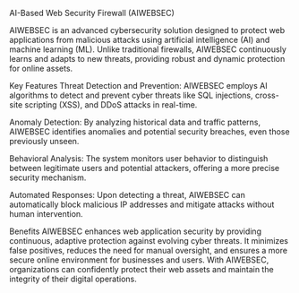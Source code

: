 AI-Based Web Security Firewall (AIWEBSEC)

AIWEBSEC is an advanced cybersecurity solution designed to protect web applications from malicious attacks using artificial intelligence (AI) and machine learning (ML). Unlike traditional firewalls, AIWEBSEC continuously learns and adapts to new threats, providing robust and dynamic protection for online assets.

Key Features
Threat Detection and Prevention: AIWEBSEC employs AI algorithms to detect and prevent cyber threats like SQL injections, cross-site scripting (XSS), and DDoS attacks in real-time.

Anomaly Detection: By analyzing historical data and traffic patterns, AIWEBSEC identifies anomalies and potential security breaches, even those previously unseen.

Behavioral Analysis: The system monitors user behavior to distinguish between legitimate users and potential attackers, offering a more precise security mechanism.

Automated Responses: Upon detecting a threat, AIWEBSEC can automatically block malicious IP addresses and mitigate attacks without human intervention.

Benefits
AIWEBSEC enhances web application security by providing continuous, adaptive protection against evolving cyber threats. It minimizes false positives, reduces the need for manual oversight, and ensures a more secure online environment for businesses and users. With AIWEBSEC, organizations can confidently protect their web assets and maintain the integrity of their digital operations.
